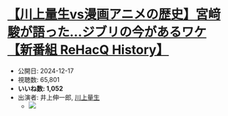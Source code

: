 # [【川上量生vs漫画アニメの歴史】宮﨑駿が語った…ジブリの今があるワケ【新番組 ReHacQ History】](https://www.youtube.com/watch?v=RUKK8ZO4uQg)
-   公開日: 2024-12-17
-   視聴数: 65,801
-   **いいね数: 1,052**
-   出演者: 井上伸一郎, [川上量生](/rehacq_fan/people/川上量生 "wikilink")
    - [![](https://img.youtube.com/vi/RUKK8ZO4uQg/hqdefault.jpg)](https://www.youtube.com/watch?v=RUKK8ZO4uQg)

